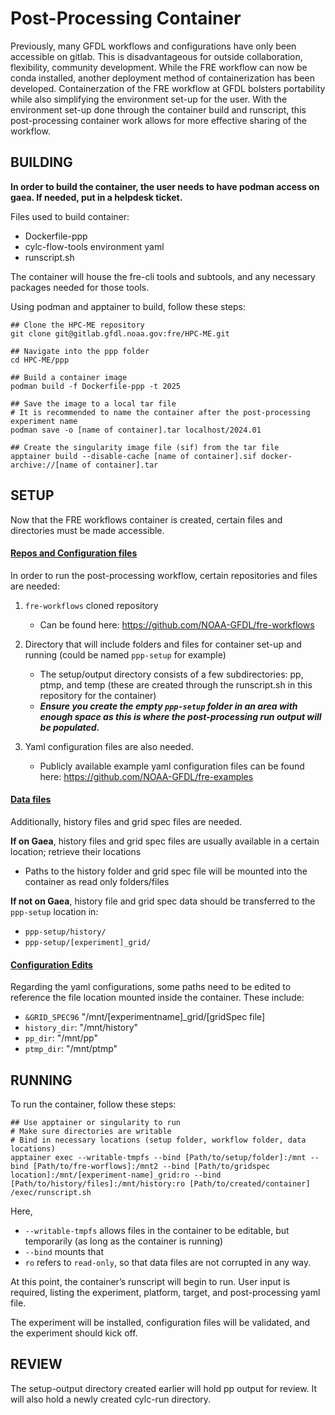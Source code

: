 # Post-Processing Container

Previously, many GFDL workflows and configurations have only been accessible on gitlab. This is disadvantageous for outside collaboration, flexibility, community development. While the FRE workflow can now be conda installed, another deployment method of containerization has been developed. Containerzation of the FRE workflow at GFDL bolsters portability while also simplifying the environment set-up for the user. With the environment set-up done through the container build and runscript, this post-processing container work allows for more effective sharing of the workflow.

## BUILDING

**In order to build the container, the user needs to have podman access on gaea. If needed, put in a helpdesk ticket.**

Files used to build container:

- Dockerfile-ppp
- cylc-flow-tools environment yaml
- runscript.sh
    
The container will house the fre-cli tools and subtools, and any necessary packages needed for those tools.

Using podman and apptainer to build, follow these steps:

```
## Clone the HPC-ME repository
git clone git@gitlab.gfdl.noaa.gov:fre/HPC-ME.git

## Navigate into the ppp folder
cd HPC-ME/ppp

## Build a container image
podman build -f Dockerfile-ppp -t 2025

## Save the image to a local tar file
# It is recommended to name the container after the post-processing experiment name
podman save -o [name of container].tar localhost/2024.01

## Create the singularity image file (sif) from the tar file
apptainer build --disable-cache [name of container].sif docker-archive://[name of container].tar
```

## SETUP
Now that the FRE workflows container is created, certain files and directories must be made accessible.

#### <ins>Repos and Configuration files

In order to run the post-processing workflow, certain repositories and files are needed: 

1. `fre-workflows` cloned repository
    - Can be found here: https://github.com/NOAA-GFDL/fre-workflows 

2. Directory that will include folders and files for container set-up and running (could be named `ppp-setup` for example)
    - The setup/output directory consists of a few subdirectories: pp, ptmp, and temp (these are created through the runscript.sh in this repository for the container)
    - ***Ensure you create the empty `ppp-setup` folder in an area with enough space as this is where the post-processing run output will be populated.***

3. Yaml configuration files are also needed. 
    - Publicly available example yaml configuration files can be found here: https://github.com/NOAA-GFDL/fre-examples 

#### <ins>Data files

Additionally, history files and grid spec files are needed.

**If on Gaea**, history files and grid spec files are usually available in a certain location; retrieve their locations
    
- Paths to the history folder and grid spec file will be mounted into the container as read only folders/files 

**If not on Gaea**, history file and grid spec data should be transferred to the `ppp-setup` location in:

- `ppp-setup/history/`
- `ppp-setup/[experiment]_grid/`

#### <ins>Configuration Edits

Regarding the yaml configurations, some paths need to be edited to reference the file location mounted inside the container. These include: 

- `&GRID_SPEC96` "/mnt/[experimentname]_grid/[gridSpec file]
- `history_dir`: "/mnt/history"
- `pp_dir`: "/mnt/pp" 
- `ptmp_dir`: "/mnt/ptmp"

## RUNNING 

To run the container, follow these steps:

```
## Use apptainer or singularity to run
# Make sure directories are writable
# Bind in necessary locations (setup folder, workflow folder, data locations)
apptainer exec --writable-tmpfs --bind [Path/to/setup/folder]:/mnt --bind [Path/to/fre-worflows]:/mnt2 --bind [Path/to/gridspec location]:/mnt/[experiment-name]_grid:ro --bind [Path/to/history/files]:/mnt/history:ro [Path/to/created/container] /exec/runscript.sh
```

Here,
- `--writable-tmpfs` allows files in the container to be editable, but temporarily (as long as the container is running)
- `--bind` mounts that  
- `ro` refers to `read-only`, so that data files are not corrupted in any way. 

At this point, the container’s runscript will begin to run. User input is required, listing the experiment, platform, target, and post-processing yaml file.

The experiment will be installed, configuration files will be validated, and the experiment should kick off.

## REVIEW

The setup-output directory created earlier will hold pp output for review. It will also hold a newly created cylc-run directory.
